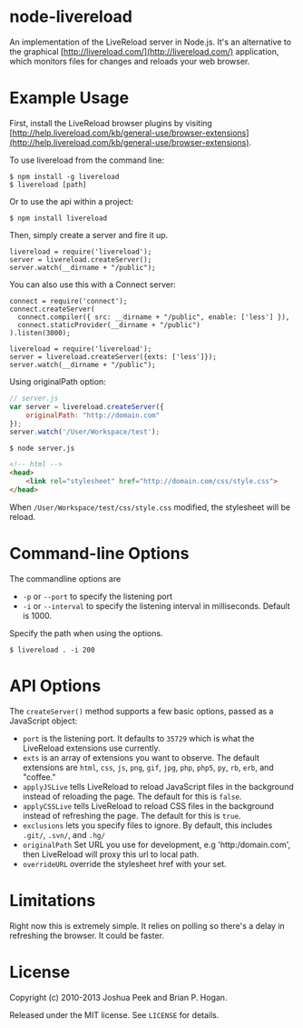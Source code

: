 node-livereload
===============

An implementation of the LiveReload server in Node.js. It's an alternative to the graphical [http://livereload.com/](http://livereload.com/) application, which monitors files for changes and reloads your web browser.

# Example Usage

First, install the LiveReload browser plugins by visiting [http://help.livereload.com/kb/general-use/browser-extensions](http://help.livereload.com/kb/general-use/browser-extensions).

To use livereload from the command line:

    $ npm install -g livereload
    $ livereload [path]


Or to use the api within a project:

    $ npm install livereload

Then, simply create a server and fire it up.

    livereload = require('livereload');
    server = livereload.createServer();
    server.watch(__dirname + "/public");

You can also use this with a Connect server:

    connect = require('connect');
    connect.createServer(
      connect.compiler({ src: __dirname + "/public", enable: ['less'] }),
      connect.staticProvider(__dirname + "/public")
    ).listen(3000);

    livereload = require('livereload');
    server = livereload.createServer({exts: ['less']});
    server.watch(__dirname + "/public");

Using originalPath option:

```js
// server.js
var server = livereload.createServer({
    originalPath: "http://domain.com"
});
server.watch('/User/Workspace/test');
```  

`$ node server.js`  

```html
<!-- html -->
<head>
    <link rel="stylesheet" href="http://domain.com/css/style.css">
</head>
```  

When `/User/Workspace/test/css/style.css` modified, the stylesheet will be reload.

# Command-line Options


The commandline options are

* `-p` or `--port` to specify the listening port
* `-i` or `--interval` to specify the listening interval in milliseconds. Default is 1000.

Specify the path when using the options.

~~~
$ livereload . -i 200
~~~


# API Options

The `createServer()` method supports a few basic options, passed as a JavaScript object:

* `port` is the listening port. It defaults to `35729` which is what the LiveReload extensions use currently.
* `exts` is an array of extensions you want to observe. The default extensions are  `html`, `css`, `js`, `png`, `gif`, `jpg`,
  `php`, `php5`, `py`, `rb`,  `erb`, and "coffee."
* `applyJSLive` tells LiveReload to reload JavaScript files in the background instead of reloading the page. The default for this is `false`.
* `applyCSSLive` tells LiveReload to reload CSS files in the background instead of refreshing the page. The default for this is `true`.
* `exclusions` lets you specify files to ignore. By default, this includes `.git/`, `.svn/`, and `.hg/`
* `originalPath` Set URL you use for development, e.g 'http:/domain.com', then LiveReload will proxy this url to local path.  
* `overrideURL` override the stylesheet href with your set.

# Limitations

Right now this is extremely simple. It relies on polling so there's a delay in refreshing the browser. It could be faster.

# License

Copyright (c) 2010-2013 Joshua Peek and Brian P. Hogan.

Released under the MIT license. See `LICENSE` for details.
